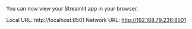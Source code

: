   You can now view your Streamlit app in your browser.

  Local URL: http://localhost:8501
  Network URL: http://192.168.79.236:8501
